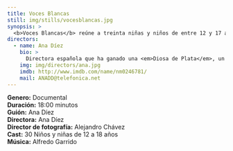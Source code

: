 ```yaml
---
title: Voces Blancas
still: img/stills/vocesblancas.jpg
synopsis: >
  <b>Voces Blancas</b> reúne a treinta niñas y niños de entre 12 y 17 años para profundizar en su visión sobre la sexualidad, el sexismo, la trata de personas, entre otros temas.
directors:
  - name: Ana Díez
    bio: >
      Directora española que ha ganado una <em>Diosa de Plata</em>, un <em>Ariel</em> y un <em>Goya</em>. Ha dirigido 3 documentales y 5 largometrajes ficción, entre ellos: <em>Ander Eta Yul</em> (1988), <em>Todo está Oscuro</em> (1997) y <em>Elvira Luz Cruz: Pena Máxima</em> (1985). Es Socia Co-Fundadora de CIMA (Asociación de Mujeres Cineastas y de Medios Audiovisuales).
    img: img/directors/ana.jpg
    imdb: http://www.imdb.com/name/nm0246781/
    mail: ANADD@telefonica.net
---
```


<b>Genero:</b> Documental <br>
<b>Duración:</b> 18:00 minutos<br>
<b>Guión:</b> Ana Díez<br>
<b>Directora:</b> Ana Díez<br>
<b>Director de fotografía:</b> Alejandro Chávez<br>
<b>Cast:</b> 30 Niños y niñas de 12 a 18 años<br>
<b>Música:</b> Alfredo Garrido<br>
